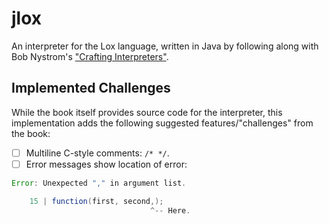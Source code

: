 # jlox
An interpreter for the Lox language, written in Java by following along with Bob Nystrom's ["Crafting Interpreters"](http://craftinginterpreters.com/). 

## Implemented Challenges

While the book itself provides source code for the interpreter, this implementation adds the following suggested features/"challenges" from the book: 

- [ ] Multiline C-style comments: `/* */`.
- [ ] Error messages show location of error:

```java
Error: Unexpected "," in argument list.

    15 | function(first, second,);
                               ^-- Here.
```
